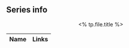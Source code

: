 ## Series info
<div style="background-color:#FFFFFF10;border-radius:4px;">
	<!-- TEMPLATE: Series info -->
	<p style="text-align:center;margin:0;"><% tp.file.title %></p>
</div>

| Name | Links |
| ---- | ----- |

